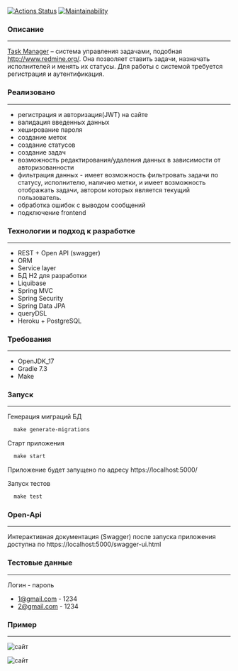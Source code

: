 [![Actions Status](https://github.com/saymon-says/java-project-lvl5/workflows/my-project-check/badge.svg)](https://github.com/saymon-says/java-project-lvl5/actions)
[![Maintainability](https://api.codeclimate.com/v1/badges/a86105c3641322266001/maintainability)](https://codeclimate.com/github/saymon-says/java-project-lvl5/maintainability)

### Описание

___
[Task Manager](https://to-do-my-list.herokuapp.com/) – система управления задачами, подобная http://www.redmine.org/.
Она позволяет ставить задачи, назначать исполнителей и менять их статусы. Для работы с системой требуется регистрация и
аутентификация.

### Реализовано

___

- регистрация и авторизация(JWT) на сайте
- валидация введенных данных
- хеширование пароля
- создание меток
- создание статусов
- создание задач
- возможность редактирования/удаления данных в зависимости от авторизованности
- фильтрация данных - имеет возможность фильтровать задачи по статусу, исполнителю, наличию метки, и имеет возможность
  отображать задачи, автором которых является текущий пользователь.
- обработка ошибок с выводом сообщений
- подключение frontend

### Технологии и подход к разработке

___

- REST + Open API (swagger)
- ORM
- Service layer
- БД H2 для разработки
- Liquibase
- Spring MVC
- Spring Security
- Spring Data JPA
- queryDSL
- Heroku + PostgreSQL

### Требования

___

* OpenJDK_17
* Gradle 7.3
* Make

### Запуск

___
Генерация миграций БД

```makefile
  make generate-migrations
  ```

Старт приложения

```makefile
  make start
```

Приложение будет запущено по адресу https://localhost:5000/

Запуск тестов

```makefile
  make test
```

### Open-Api

___
Интерактивная документация (Swagger) после запуска приложения доступна по https://localhost:5000/swagger-ui.html

### Тестовые данные

___
Логин - пароль

- <1@gmail.com> - 1234
- <2@gmail.com> - 1234

### Пример

___
![сайт](https://user-images.githubusercontent.com/43708964/153208590-68ca78b7-6860-4b53-b47b-1f46217032cb.jpg)

![сайт](https://user-images.githubusercontent.com/43708964/153208867-6a228fa4-a526-414e-b205-c546451d4118.jpg)
